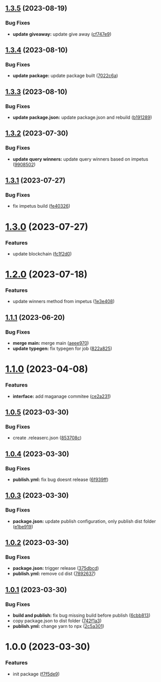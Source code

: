 ## [1.3.5](https://github.com/dnt-team/impetus-typegen/compare/v1.3.4...v1.3.5) (2023-08-19)


### Bug Fixes

* **update giveaway:** update give away ([cf747e9](https://github.com/dnt-team/impetus-typegen/commit/cf747e9c814f1b1de44d004f0a15b0a36d479d4b))

## [1.3.4](https://github.com/dnt-team/impetus-typegen/compare/v1.3.3...v1.3.4) (2023-08-10)


### Bug Fixes

* **update package:** update package built ([7022c6a](https://github.com/dnt-team/impetus-typegen/commit/7022c6a2b139a6e30702c847a6e9d4ccaddd00b7))

## [1.3.3](https://github.com/dnt-team/impetus-typegen/compare/v1.3.2...v1.3.3) (2023-08-10)


### Bug Fixes

* **update package.json:** update package.json and rebuild ([b191289](https://github.com/dnt-team/impetus-typegen/commit/b1912895677a6f4fb61bd919f273321706fe5c44))

## [1.3.2](https://github.com/dnt-team/impetus-typegen/compare/v1.3.1...v1.3.2) (2023-07-30)


### Bug Fixes

* **update query winners:** update query winners based on impetus ([9908502](https://github.com/dnt-team/impetus-typegen/commit/9908502d95cbfc6967faec39d7123596c3b50477))

## [1.3.1](https://github.com/dnt-team/impetus-typegen/compare/v1.3.0...v1.3.1) (2023-07-27)


### Bug Fixes

* fix impetus build ([fe40326](https://github.com/dnt-team/impetus-typegen/commit/fe40326d3674ab954f4353b8356f23e6275520d2))

# [1.3.0](https://github.com/dnt-team/impetus-typegen/compare/v1.2.0...v1.3.0) (2023-07-27)


### Features

* update blockchain ([fc1f2d0](https://github.com/dnt-team/impetus-typegen/commit/fc1f2d0a3813e149311ae70e1f83a43ed6858866))

# [1.2.0](https://github.com/dnt-team/impetus-typegen/compare/v1.1.1...v1.2.0) (2023-07-18)


### Features

* update winners method from impetus ([1e3e408](https://github.com/dnt-team/impetus-typegen/commit/1e3e408f9115b8e9e1e846b61f62acb6ee4cf60c))

## [1.1.1](https://github.com/dnt-team/impetus-typegen/compare/v1.1.0...v1.1.1) (2023-06-20)


### Bug Fixes

* **merge main:** merge main ([aeee970](https://github.com/dnt-team/impetus-typegen/commit/aeee9707366d32b3b52dc47ec4449c360953a279))
* **update typegen:** fix typegen for job ([822a825](https://github.com/dnt-team/impetus-typegen/commit/822a8255b44ec7b710521dc35f10cd4facf4edd1))

# [1.1.0](https://github.com/dnt-team/impetus-typegen/compare/v1.0.5...v1.1.0) (2023-04-08)


### Features

* **interface:** add maganage commitee ([ce2a231](https://github.com/dnt-team/impetus-typegen/commit/ce2a2310e516cdbda340279886bd245f69156a7f))

## [1.0.5](https://github.com/dnt-team/impetus-typegen/compare/v1.0.4...v1.0.5) (2023-03-30)


### Bug Fixes

* create .releaserc.json ([853708c](https://github.com/dnt-team/impetus-typegen/commit/853708ceb548a854289720f5a03fe09be0bf3fd3))

## [1.0.4](https://github.com/dnt-team/impetus-typegen/compare/v1.0.3...v1.0.4) (2023-03-30)


### Bug Fixes

* **publish.yml:** fix bug doesnt release ([6f939ff](https://github.com/dnt-team/impetus-typegen/commit/6f939ff91abb73f15348956e009f5fabdbabb7d0))

## [1.0.3](https://github.com/dnt-team/impetus-typegen/compare/v1.0.2...v1.0.3) (2023-03-30)


### Bug Fixes

* **package.json:** update publish configuration, only publish dist folder ([e1be919](https://github.com/dnt-team/impetus-typegen/commit/e1be91936aaf4a7aca15c5902ac36c4934f213b1))

## [1.0.2](https://github.com/dnt-team/impetus-typegen/compare/v1.0.1...v1.0.2) (2023-03-30)


### Bug Fixes

* **package.json:** trigger release ([375dbcd](https://github.com/dnt-team/impetus-typegen/commit/375dbcd057940782bed54597fc7193e2ffa69334))
* **publish.yml:** remove cd dist ([7892637](https://github.com/dnt-team/impetus-typegen/commit/78926379a214f792794461b4dbbeee2d8022cfe1))

## [1.0.1](https://github.com/dnt-team/impetus-typegen/compare/v1.0.0...v1.0.1) (2023-03-30)


### Bug Fixes

* **build and publish:** fix bug missing build before publish ([6cbb813](https://github.com/dnt-team/impetus-typegen/commit/6cbb8139894fda9a292543fb44db852932cc6465))
* copy package.json to dist folder ([742f1a3](https://github.com/dnt-team/impetus-typegen/commit/742f1a39a8bd67e6037995050ff35e36ade33288))
* **publish.yml:** change yarn to npx ([2c5a301](https://github.com/dnt-team/impetus-typegen/commit/2c5a301ff6ff3ee6ec91ae60719a2956c47c45b3))

# 1.0.0 (2023-03-30)


### Features

* init package ([f7f5de9](https://github.com/dnt-team/impetus-typegen/commit/f7f5de9eae417827dfe64a921a791f436665a1b5))
